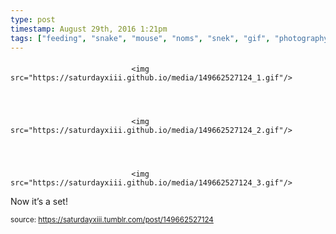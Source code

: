 ```yaml
---
type: post
timestamp: August 29th, 2016 1:21pm
tags: ["feeding", "snake", "mouse", "noms", "snek", "gif", "photography"]
---
```

####


                               <img src="https://saturdayxiii.github.io/media/149662527124_1.gif"/>
                           

                                                                                                                           

                               <img src="https://saturdayxiii.github.io/media/149662527124_2.gif"/>
                           

                                                                                                                           

                               <img src="https://saturdayxiii.github.io/media/149662527124_3.gif"/>
                           

                                                                                                                      
Now it’s a set!
 
                                    
                
                
                
                
                                
<small>source: https://saturdayxiii.tumblr.com/post/149662527124</small>